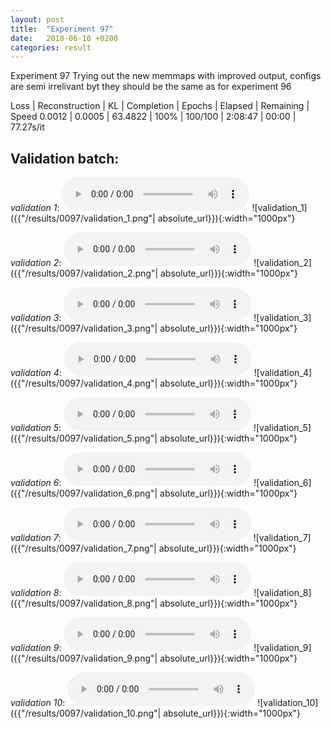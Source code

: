 ```yaml
---
layout: post
title:  "Experiment 97"
date:   2018-06-10 +0200
categories: result
---
```

Experiment 97
Trying out the new memmaps with improved output, configs are semi irrelivant byt they should be the same as for experiment 96

Loss | Reconstruction | KL | Completion | Epochs | Elapsed | Remaining | Speed
0.0012 | 0.0005 | 63.4822 | 100% | 100/100 | 2:08:47 | 00:00 | 77.27s/it



## **Validation batch**:
_validation 1_:
<audio src="/ResultsOverview/results/0097/validation_1.wav" controls preload></audio>
![validation_1]({{"/results/0097/validation_1.png"| absolute_url}}){:width="1000px"}

_validation 2_:
<audio src="/ResultsOverview/results/0097/validation_2.wav" controls preload></audio>
![validation_2]({{"/results/0097/validation_2.png"| absolute_url}}){:width="1000px"}

_validation 3_:
<audio src="/ResultsOverview/results/0097/validation_3.wav" controls preload></audio>
![validation_3]({{"/results/0097/validation_3.png"| absolute_url}}){:width="1000px"}

_validation 4_:
<audio src="/ResultsOverview/results/0097/validation_4.wav" controls preload></audio>
![validation_4]({{"/results/0097/validation_4.png"| absolute_url}}){:width="1000px"}

_validation 5_:
<audio src="/ResultsOverview/results/0097/validation_5.wav" controls preload></audio>
![validation_5]({{"/results/0097/validation_5.png"| absolute_url}}){:width="1000px"}

_validation 6_:
<audio src="/ResultsOverview/results/0097/validation_6.wav" controls preload></audio>
![validation_6]({{"/results/0097/validation_6.png"| absolute_url}}){:width="1000px"}

_validation 7_:
<audio src="/ResultsOverview/results/0097/validation_7.wav" controls preload></audio>
![validation_7]({{"/results/0097/validation_7.png"| absolute_url}}){:width="1000px"}

_validation 8_:
<audio src="/ResultsOverview/results/0097/validation_8.wav" controls preload></audio>
![validation_8]({{"/results/0097/validation_8.png"| absolute_url}}){:width="1000px"}

_validation 9_:
<audio src="/ResultsOverview/results/0097/validation_9.wav" controls preload></audio>
![validation_9]({{"/results/0097/validation_9.png"| absolute_url}}){:width="1000px"}

_validation 10_:
<audio src="/ResultsOverview/results/0097/validation_10.wav" controls preload></audio>
![validation_10]({{"/results/0097/validation_10.png"| absolute_url}}){:width="1000px"}
